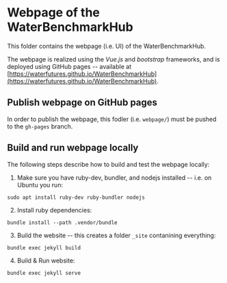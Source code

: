 # Webpage of the WaterBenchmarkHub

This folder contains the webpage (i.e. UI) of the WaterBenchmarkHub.

The webpage is realized using the *Vue.js* and *bootstrap* frameworks, and is deployed using GitHub pages -- available at [https://waterfutures.github.io/WaterBenchmarkHub](https://waterfutures.github.io/WaterBenchmarkHub).

## Publish webpage on GitHub pages

In order to publish the webpage, this fodler (i.e. `webpage/`) must be pushed to the `gh-pages` branch.

## Build and run webpage locally

The following steps describe how to build and test the webpage locally:

1. Make sure you have ruby-dev, bundler, and nodejs installed -- i.e. on Ubuntu you run:
```
sudo apt install ruby-dev ruby-bundler nodejs
```
2. Install ruby dependencies:
```
bundle install --path .vendor/bundle
```

3. Build the website -- this creates a folder `_site` contanining everything:
```
bundle exec jekyll build
```

4. Build & Run website:
```
bundle exec jekyll serve
```
